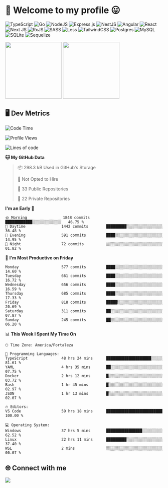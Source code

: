 # 🎉 Welcome to my profile 😛

![TypeScript](https://img.shields.io/badge/typescript-%23007ACC.svg?style=for-the-badge&logo=typescript&logoColor=white)
![Go](https://img.shields.io/badge/go-%2300ADD8.svg?style=for-the-badge&logo=go&logoColor=white)
![NodeJS](https://img.shields.io/badge/node.js-6DA55F?style=for-the-badge&logo=node.js&logoColor=white)
![Express.js](https://img.shields.io/badge/express.js-%23404d59.svg?style=for-the-badge&logo=express&logoColor=%2361DAFB)
![NestJS](https://img.shields.io/badge/nestjs-%23E0234E.svg?style=for-the-badge&logo=nestjs&logoColor=white)
![Angular](https://img.shields.io/badge/angular-%23DD0031.svg?style=for-the-badge&logo=angular&logoColor=white)
![React](https://img.shields.io/badge/react-%2320232a.svg?style=for-the-badge&logo=react&logoColor=%2361DAFB)
![Next JS](https://img.shields.io/badge/Next-black?style=for-the-badge&logo=next.js&logoColor=white)
![RxJS](https://img.shields.io/badge/rxjs-%23B7178C.svg?style=for-the-badge&logo=reactivex&logoColor=white)
![SASS](https://img.shields.io/badge/SASS-hotpink.svg?style=for-the-badge&logo=SASS&logoColor=white)
![Less](https://img.shields.io/badge/less-2B4C80?style=for-the-badge&logo=less&logoColor=white)
![TailwindCSS](https://img.shields.io/badge/tailwindcss-%2338B2AC.svg?style=for-the-badge&logo=tailwind-css&logoColor=white)
![Postgres](https://img.shields.io/badge/postgres-%23316192.svg?style=for-the-badge&logo=postgresql&logoColor=white)
![MySQL](https://img.shields.io/badge/mysql-4479A1.svg?style=for-the-badge&logo=mysql&logoColor=white)
![SQLite](https://img.shields.io/badge/sqlite-%2307405e.svg?style=for-the-badge&logo=sqlite&logoColor=white)
![Sequelize](https://img.shields.io/badge/Sequelize-52B0E7?style=for-the-badge&logo=Sequelize&logoColor=white)

<div>
  <img height="180em" src="https://github-readme-stats.vercel.app/api?username=VinicciusSantos&include_all_commits=true&count_private=true&theme=github_dark"/>
  <img height="180em" src="https://github-readme-stats.vercel.app/api/top-langs/?username=VinicciusSantos&langs_count=6&layout=compact&include_all_commits=true&count_private=true&theme=github_dark"/>
</div>

## 🖥️ Dev Metrics

<!--START_SECTION:waka-->
![Code Time](http://img.shields.io/badge/Code%20Time-2%2C173%20hrs%2042%20mins-blue)

![Profile Views](http://img.shields.io/badge/Profile%20Views-0-blue)

![Lines of code](https://img.shields.io/badge/From%20Hello%20World%20I%27ve%20Written-5.6%20million%20lines%20of%20code-blue)

**🐱 My GitHub Data** 

> 📦 298.3 kB Used in GitHub's Storage 
 > 
> 🚫 Not Opted to Hire
 > 
> 📜 33 Public Repositories 
 > 
> 🔑 22 Private Repositories 
 > 
**I'm an Early 🐤** 

```text
🌞 Morning                1848 commits        ████████████░░░░░░░░░░░░░   46.75 % 
🌆 Daytime                1442 commits        █████████░░░░░░░░░░░░░░░░   36.48 % 
🌃 Evening                591 commits         ████░░░░░░░░░░░░░░░░░░░░░   14.95 % 
🌙 Night                  72 commits          ░░░░░░░░░░░░░░░░░░░░░░░░░   01.82 % 
```
📅 **I'm Most Productive on Friday** 

```text
Monday                   577 commits         ████░░░░░░░░░░░░░░░░░░░░░   14.60 % 
Tuesday                  661 commits         ████░░░░░░░░░░░░░░░░░░░░░   16.72 % 
Wednesday                656 commits         ████░░░░░░░░░░░░░░░░░░░░░   16.59 % 
Thursday                 685 commits         ████░░░░░░░░░░░░░░░░░░░░░   17.33 % 
Friday                   818 commits         █████░░░░░░░░░░░░░░░░░░░░   20.69 % 
Saturday                 311 commits         ██░░░░░░░░░░░░░░░░░░░░░░░   07.87 % 
Sunday                   245 commits         ██░░░░░░░░░░░░░░░░░░░░░░░   06.20 % 
```


📊 **This Week I Spent My Time On** 

```text
🕑︎ Time Zone: America/Fortaleza

💬 Programming Languages: 
TypeScript               48 hrs 24 mins      ████████████████████░░░░░   81.61 % 
YAML                     4 hrs 35 mins       ██░░░░░░░░░░░░░░░░░░░░░░░   07.75 % 
Docker                   2 hrs 12 mins       █░░░░░░░░░░░░░░░░░░░░░░░░   03.72 % 
Bash                     1 hr 45 mins        █░░░░░░░░░░░░░░░░░░░░░░░░   02.97 % 
JSON                     1 hr 13 mins        █░░░░░░░░░░░░░░░░░░░░░░░░   02.07 % 

🔥 Editors: 
VS Code                  59 hrs 18 mins      █████████████████████████   100.00 % 

💻 Operating System: 
Windows                  37 hrs 5 mins       ████████████████░░░░░░░░░   62.52 % 
Linux                    22 hrs 11 mins      █████████░░░░░░░░░░░░░░░░   37.40 % 
WSL                      2 mins              ░░░░░░░░░░░░░░░░░░░░░░░░░   00.07 % 
```


<!--END_SECTION:waka-->

## 🌐 Connect with me

<a href="https://www.linkedin.com/in/vinicius-guedes-b817aa223/"><img src="https://img.shields.io/badge/LinkedIn-0077B5?style=for-the-badge&logo=linkedin&logoColor=white"/></a>

